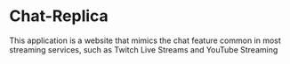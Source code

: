 # Chat-Replica
This application is a website that mimics the chat feature common in most streaming services, such as Twitch Live Streams and YouTube Streaming
